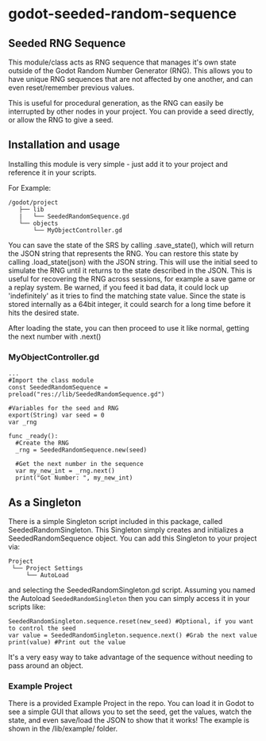# godot-seeded-random-sequence
## Seeded RNG Sequence

This module/class acts as RNG sequence that manages it's own state outside of the Godot Random Number Generator (RNG). This allows you to have unique RNG sequences that are not affected by one another, and can even reset/remember previous values.

This is useful for procedural generation, as the RNG can easily be interrupted by other nodes in your project. You can provide a seed directly, or allow the RNG to give a seed.

## Installation and usage
Installing this module is very simple - just add it to your project and reference it in your scripts.

For Example:
```
/godot/project
   ├── lib
   |   └── SeededRandomSequence.gd
   └── objects
       └── MyObjectController.gd
```

You can save the state of the SRS by calling .save_state(), which will return the JSON string that represents the RNG.
You can restore this state by calling .load_state(json) with the JSON string. This will use the initial seed to simulate the RNG until it returns to the state described in the JSON.
This is useful for recovering the RNG across sessions, for example a save game or a replay system. Be warned, if you feed it bad data, it could lock up 'indefinitely' as it tries to find the matching state value.
Since the state is stored internally as a 64bit integer, it could search for a long time before it hits the desired state.

After loading the state, you can then proceed to use it like normal, getting the next number with .next()

### MyObjectController.gd
```
...
#Import the class module
const SeededRandomSequence = preload("res://lib/SeededRandomSequence.gd")

#Variables for the seed and RNG
export(String) var seed = 0
var _rng

func _ready():
  #Create the RNG
  _rng = SeededRandomSequence.new(seed)
  
  #Get the next number in the sequence
  var my_new_int = _rng.next()
  print("Got Number: ", my_new_int)
```

## As a Singleton
There is a simple Singleton script included in this package, called SeededRandomSingleton. This Singleton simply creates and initializes a SeededRandomSequence object.
You can add this Singleton to your project via:

```
Project
 └── Project Settings
     └── AutoLoad
```

and selecting the SeededRandomSingleton.gd script. Assuming you named the Autoload `SeededRandomSingleton` then you can simply access it in your scripts like:

```
SeededRandomSingleton.sequence.reset(new_seed) #Optional, if you want to control the seed
var value = SeededRandomSingleton.sequence.next() #Grab the next value
print(value) #Print out the value
```

It's a very easy way to take advantage of the sequence without needing to pass around an object.

### Example Project
There is a provided Example Project in the repo. You can load it in Godot to see a simple GUI that allows you to set the seed, get the values, watch the state, and even save/load the JSON to show that it works!
The example is shown in the /lib/example/ folder.
